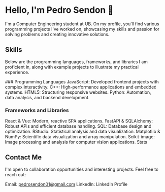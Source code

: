 # Hello, I'm Pedro Sendon 👋

I'm a Computer Engineering student at UB. On my profile, you'll find various programming projects I've worked on, showcasing my skills and passion for solving problems and creating innovative solutions.

## Skills

Below are the programming languages, frameworks, and libraries I am proficient in, along with example projects to illustrate my practical experience.

### Programming Languages
JavaScript: Developed frontend projects with complex interactivity.
C++: High-performance applications and embedded systems.
HTML5: Structuring responsive websites.
Python: Automation, data analysis, and backend development.
### Frameworks and Libraries
React & Vue: Modern, reactive SPA applications.
FastAPI & SQLAlchemy: Robust APIs and efficient database handling.
SQL: Database design and optimization.
RStudio: Statistical analysis and data visualization.
Matplotlib & NumPy: Scientific data visualization and array manipulation.
Scikit-image: Image processing and analysis for computer vision applications.
Stats

## Contact Me

I'm open to collaboration opportunities and interesting projects. Feel free to reach out:

Email: pedrosendon01@gmail.com
LinkedIn: LinkedIn Profile
